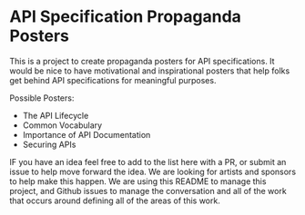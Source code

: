 # API Specification Propaganda Posters
This is a project to create propaganda posters for API specifications. It would be nice to have motivational and inspirational posters that help folks get behind API specifications for meaningful purposes.

Possible Posters:

- The API Lifecycle
- Common Vocabulary
- Importance of API Documentation
- Securing APIs

IF you have an idea feel free to add to the list here with a PR, or submit an issue to help move forward the idea. We are looking for artists and sponsors to help make this happen. We are using this README to manage this project, and Github issues to manage the conversation and all of the work that occurs around defining all of the areas of this work. 
